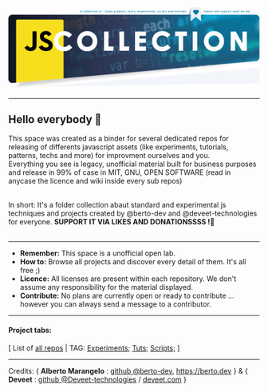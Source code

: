 
<img src="https://raw.githubusercontent.com/js-collection/.github/main/banner.jscollection.webp">

---

## Hello everybody 🎉
This space was created as a binder for several dedicated repos for releasing of differents javascript assets (like experiments, tutorials, patterns, techs and more) for improvment ourselves and you.<br>
Everything you see is legacy, unofficial material built for business purposes and release in 99% of case in MIT, GNU, OPEN SOFTWARE (read in anycase the licence and wiki inside every sub repos)<br><br>

In short: It's a folder collection abaut standard and experimental js techniques and projects created by @berto-dev and @deveet-technologies for everyone. <b>SUPPORT IT VIA LIKES AND DONATIONSSSS !🍻</b><br><br>

---

- <b>Remember:</b> This space is a unofficial open lab.
- <b>How to:</b> Browse all projects and discover every detail of them. It's all free ;)
- <b>Licence:</b> All licenses are present within each repository. We don't assume any responsibility for the material displayed.
- <b>Contribute:</b> No plans are currently open or ready to contribute ... however you can always send a message to a contributor.

---

#### Project tabs:

[ List of [all repos](https://github.com/orgs/js-collection/repositories) | TAG: [Experiments;]() [Tuts;]() [Scripts;]() ]

---

Credits: { <b>Alberto Marangelo</b> : <a href="https://github.com/berto-dev">github @berto-dev</a>, <a href="https://berto.dev">https://berto.dev</a> } & { <b>Deveet</b> : <a href="https://github.com/deevet-technologies">github @Deveet-technologies</a> / <a href="https://deveet.com">deveet.com</a> }
